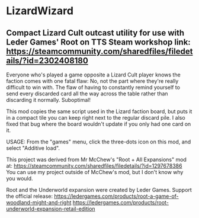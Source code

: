 # LizardWizard
Compact Lizard Cult outcast utility for use with Leder Games' Root on TTS
Steam workshop link: https://steamcommunity.com/sharedfiles/filedetails/?id=2302408180
-------------------------
Everyone who's played a game opposite a Lizard Cult player knows the faction comes with one fatal flaw:
No, not the part where they're really difficult to win with. The flaw of having to constantly remind yourself to send every discarded card all the way across the table rather than discarding it normally. Suboptimal!

This mod copies the same script used in the Lizard faction board, but puts it in a compact tile you can keep right next to the regular discard pile. I also fixed that bug where the board wouldn't update if you only had one card on it.

USAGE:
From the "games" menu, click the three-dots icon on this mod, and select "Additive load".

This project was derived from Mr McChew's "Root + All Expansions" mod at:
https://steamcommunity.com/sharedfiles/filedetails/?id=1297678386
You can use my project outside of McChew's mod, but I don't know why you would.

Root and the Underworld expansion were created by Leder Games. Support the official release:
https://ledergames.com/products/root-a-game-of-woodland-might-and-right
https://ledergames.com/products/root-underworld-expansion-retail-edition
